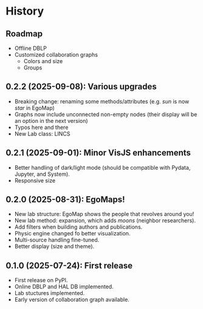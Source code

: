 # History

## Roadmap

- Offline DBLP
- Customized collaboration graphs
  - Colors and size
  - Groups

## 0.2.2 (2025-09-08): Various upgrades

- Breaking change: renaming some methods/attributes (e.g. *sun* is now *star* in EgoMap)
- Graphs now include unconnected non-empty nodes (their display will be an option in the next version)
- Typos here and there
- New Lab class: LINCS

## 0.2.1 (2025-09-01): Minor VisJS enhancements

- Better handling of dark/light mode (should be compatible with Pydata, Jupyter, and System).
- Responsive size


## 0.2.0 (2025-08-31): EgoMaps!

- New lab structure: EgoMap shows the people that revolves around you!
- New lab method: expansion, which adds *moons* (neighbor researchers).
- Add filters when building authors and publications.
- Physic engine changed fo better visualization.
- Multi-source handling fine-tuned.
- Better display (size and theme).


## 0.1.0 (2025-07-24): First release

- First release on PyPI.
- Online DBLP and HAL DB implemented.
- Lab stuctures implemented.
- Early version of collaboration graph available.
